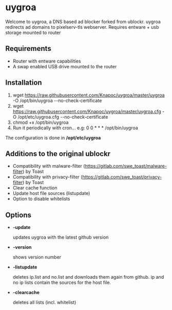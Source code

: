 uygroa
=============
Welcome to uygroa, a DNS based ad blocker forked from ublockr. uygroa redirects ad domains to pixelserv-tls webserver.
Requires entware + usb storage mounted to router

Requirements
--------------
* Router with entware capabilities
* A swap enabled USB drive mounted to the router

Installation
--------------
1. wget https://raw.githubusercontent.com/Knapoc/uygroa/master/uygroa -O /opt/bin/uygroa --no-check-certificate
2. wget https://raw.githubusercontent.com/Knapoc/uygroa/master/uygroa.cfg -O /opt/etc/uygroa.cfg --no-check-certificate
3. chmod +x /opt/bin/uygroa
4. Run it periodically with cron... e.g: 0 0 * * * /opt/bin/uygroa

The configuration is done in **/opt/etc/uygroa**

Additions to the original ublockr
--------------
* Compatibility with malware-filter (https://gitlab.com/swe_toast/malware-filter) by Toast
* Compatibility with privacy-filter (https://gitlab.com/swe_toast/privacy-filter) by Toast
* Clear cache function
* Update host file sources (listupdate)
* Option to disable whitelists

Options
--------------
* **-update**

   updates uygroa with the latest github version
* **-version**

   shows version number
* **-listupdate**

   deletes ip.list and no.list and downloads them again from github. ip and no ip lists contain the sources for the host file.
* **-clearcache**

   deletes all lists (incl. whitelist)
